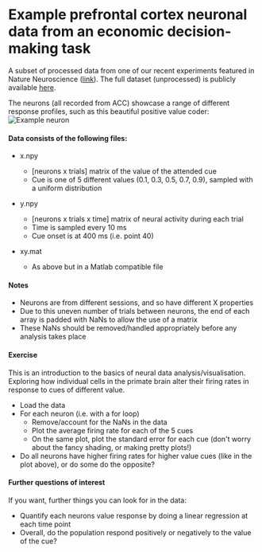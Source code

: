 # Example prefrontal cortex neuronal data from an economic decision-making task

A subset of processed data from one of our recent experiments featured in Nature Neuroscience ([link](https://pubmed.ncbi.nlm.nih.gov/30258238/)). The full dataset (unprocessed) is publicly available [here](https://crcns.org/data-sets/pfc/pfc-7/about-pfc-7). 

The neurons (all recorded from ACC) showcase a range of different response profiles, such as this beautiful positive value coder:
![Example neuron](https://github.com/jamesbutler01/Example-Neuronal-Analysis/blob/main/ExampleNeuron.png?raw=true)



#### Data consists of the following files: 
- x.npy
	- [neurons x trials] matrix of the value of the attended cue
	- Cue is one of 5 different values (0.1, 0.3, 0.5, 0.7, 0.9), sampled with a uniform distribution

- y.npy 
 	- [neurons x trials x time] matrix of neural activity during each trial
	- Time is sampled every 10 ms
	- Cue onset is at 400 ms (i.e. point 40)

- xy.mat
	- As above but in a Matlab compatible file

#### Notes
- Neurons are from different sessions, and so have different X properties
- Due to this uneven number of trials between neurons, the end of each array is padded with NaNs to allow the use of a matrix
- These NaNs should be removed/handled appropriately before any analysis takes place

#### Exercise
This is an introduction to the basics of neural data analysis/visualisation. Exploring how individual cells in the primate brain alter their firing rates in response to cues of different value. 
- Load the data
- For each neuron (i.e. with a for loop)
	- Remove/account for the NaNs in the data
	- Plot the average firing rate for each of the 5 cues
	- On the same plot, plot the standard error for each cue (don't worry about the fancy shading, or making pretty plots!)
- Do all neurons have higher firing rates for higher value cues (like in the plot above), or do some do the opposite?

#### Further questions of interest
If you want, further things you can look for in the data:
- Quantify each neurons value response by doing a linear regression at each time point
- Overall, do the population respond positively or negatively to the value of the cue?
